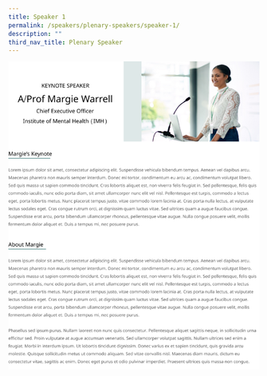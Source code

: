 ```yaml
---
title: Speaker 1
permalink: /speakers/plenary-speakers/speaker-1/
description: ""
third_nav_title: Plenary Speaker
---
```






![](/images/Frame%205.png)